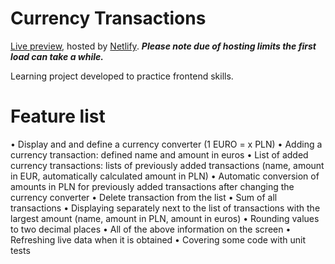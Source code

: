 # Currency Transactions 

[Live preview](https://currency-transactions-app.netlify.app/), hosted by [Netlify](https://www.netlify.com/). __*Please note due of hosting limits the first load can take a while.*__

Learning project developed to practice frontend skills.

# Feature list

  • Display and and define a currency converter (1 EURO = x PLN)
  • Adding a currency transaction: defined name and amount in euros
  • List of added currency transactions: lists of previously added transactions (name, amount in EUR, automatically calculated amount in PLN)
  • Automatic conversion of amounts in PLN for previously added transactions after changing the currency converter
  • Delete transaction from the list
  • Sum of all transactions
  • Displaying separately next to the list of transactions with the largest amount (name, amount in PLN, amount in euros)
  • Rounding values to two decimal places
  • All of the above information on the screen
  • Refreshing live data when it is obtained
  • Covering some code with unit tests
